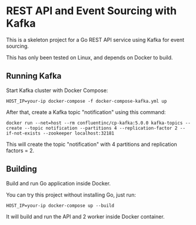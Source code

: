 # REST API and Event Sourcing with Kafka

This is a skeleton project for a Go REST API service using Kafka for event sourcing.

This has only been tested on Linux, and depends on Docker to build.

## Running Kafka

Start Kafka cluster with Docker Compose:

```
HOST_IP=your-ip docker-compose -f docker-compose-kafka.yml up
```

After that, create a Kafka topic "notification" using this command:

```
docker run --net=host --rm confluentinc/cp-kafka:5.0.0 kafka-topics --create --topic notification --partitions 4 --replication-factor 2 --if-not-exists --zookeeper localhost:32181
```

This will create the topic "notification" with 4 partitions and replication factors = 2.

## Building

Build and run Go application inside Docker.

You can try this project without installing Go, just run:

```
HOST_IP=your-ip docker-compose up --build
```

It will build and run the API and 2 worker inside Docker container.
